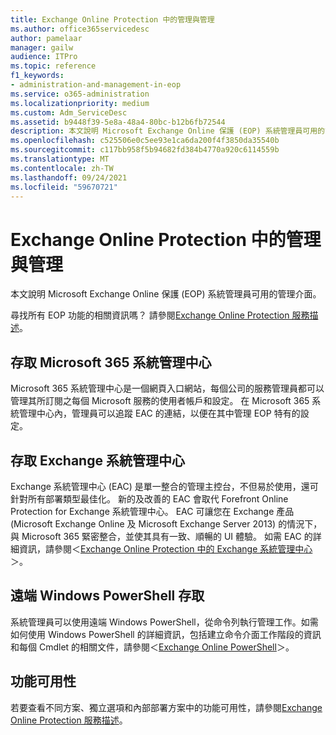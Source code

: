 ```yaml
---
title: Exchange Online Protection 中的管理與管理
ms.author: office365servicedesc
author: pamelaar
manager: gailw
audience: ITPro
ms.topic: reference
f1_keywords:
- administration-and-management-in-eop
ms.service: o365-administration
ms.localizationpriority: medium
ms.custom: Adm_ServiceDesc
ms.assetid: b9448f39-5e8a-48a4-80bc-b12b6fb72544
description: 本文說明 Microsoft Exchange Online 保護 (EOP) 系統管理員可用的管理介面。
ms.openlocfilehash: c525506e0c5ee93e1ca6da200f4f3850da35540b
ms.sourcegitcommit: c117bb958f5b94682fd384b4770a920c6114559b
ms.translationtype: MT
ms.contentlocale: zh-TW
ms.lasthandoff: 09/24/2021
ms.locfileid: "59670721"
---
```

# <a name="administration-and-management-in-exchange-online-protection"></a>Exchange Online Protection 中的管理與管理

本文說明 Microsoft Exchange Online 保護 (EOP) 系統管理員可用的管理介面。
  
尋找所有 EOP 功能的相關資訊嗎？ 請參閱[Exchange Online Protection 服務描述](exchange-online-protection-service-description.md)。
  
## <a name="access-to-the-microsoft-365-admin-center"></a>存取 Microsoft 365 系統管理中心

Microsoft 365 系統管理中心是一個網頁入口網站，每個公司的服務管理員都可以管理其所訂閱之每個 Microsoft 服務的使用者帳戶和設定。 在 Microsoft 365 系統管理中心內，管理員可以追蹤 EAC 的連結，以便在其中管理 EOP 特有的設定。
  
## <a name="access-to-the-exchange-admin-center"></a>存取 Exchange 系統管理中心

Exchange 系統管理中心 (EAC) 是單一整合的管理主控台，不但易於使用，還可針對所有部署類型最佳化。 新的及改善的 EAC 會取代 Forefront Online Protection for Exchange 系統管理中心。 EAC 可讓您在 Exchange 產品 (Microsoft Exchange Online 及 Microsoft Exchange Server 2013) 的情況下，與 Microsoft 365 緊密整合，並使其具有一致、順暢的 UI 體驗。 如需 EAC 的詳細資訊，請參閱＜[Exchange Online Protection 中的 Exchange 系統管理中心](/microsoft-365/security/office-365-security/exchange-admin-center-in-exchange-online-protection-eop)＞。
  
## <a name="remote-windows-powershell-access"></a>遠端 Windows PowerShell 存取

 系統管理員可以使用遠端 Windows PowerShell，從命令列執行管理工作。如需如何使用 Windows PowerShell 的詳細資訊，包括建立命令介面工作階段的資訊和每個 Cmdlet 的相關文件，請參閱＜[Exchange Online PowerShell](/powershell/exchange/exchange-online-powershell)＞。
  
## <a name="feature-availability"></a>功能可用性

若要查看不同方案、獨立選項和內部部署方案中的功能可用性，請參閱[Exchange Online Protection 服務描述](exchange-online-protection-service-description.md)。
